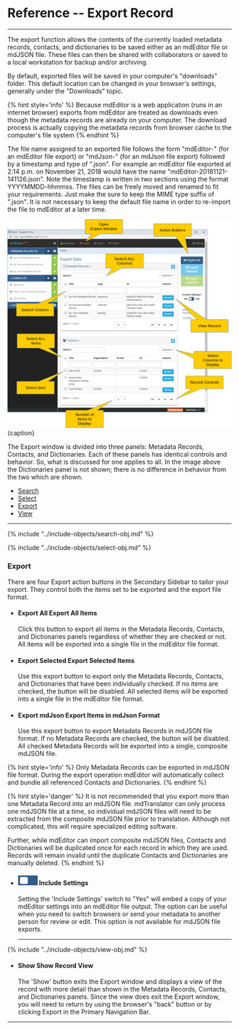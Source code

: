 # Reference -- Export Record 
---

The export function allows the contents of the currently loaded metadata records, contacts, and dictionaries to be saved either as an mdEditor file or mdJSON file. These files can then be shared with collaborators or saved to a local workstation for backup and/or archiving. 

By default, exported files will be saved in your computer's "downloads" folder.  This default location can be changed in your browser's settings, generally under the "Downloads" topic.  

{% hint style='info' %}
  Because mdEditor is a web application (runs in an internet browser) exports from mdEditor are treated as downloads even though the metadata records are already on your computer.  The download process is actually copying the metadata records from browser cache to the computer's file system
{% endhint %} 

The file name assigned to an exported file follows the form "mdEditor-" (for an mdEditor file export) or "mdJson-" (for an mdJson file export) followed by a timestamp and type of ".json".  For example an mdEditor file exported at 2:14 p.m. on November 21, 2018 would have the name "mdEditor-20181121-141126.json".  Note the timestamp is written in two sections using the format YYYYMMDD-hhmmss.  The files can be freely moved and renamed to fit your requirements.  Just make the sure to keep the MIME type suffix of ".json".  It is not necessary to keep the default file name in order to re-import the file to mdEditor at a later time.  
  
![Export Window](/assets/reference/export/export.png){caption}

The <span class="md-window">Export</span> window is divided into three panels: <span class="md-panel">Metadata Records</span>, <span class="md-panel">Contacts</span>, and <span class="md-panel"> Dictionaries</span>.  Each of these panels has identical controls and behavior.  So, what is discussed for one applies to all.  In the image above the <span class="md-panel"> Dictionaries</span> panel is not shown; there is no difference in behavior from the two which are shown. 

* [Search](#search)
* [Select](#select)
* [Export](#export)
* [View](#view)

--- 

{% include "../include-objects/search-obj.md" %}

{% include "../include-objects/select-obj.md" %}

### Export

There are four Export action buttons in the <span class="md-window">Secondary Sidebar</span> to tailor your export.  They control both the items set to be exported and the export file format.

  * #### <strong class="btn btn-primary btn-xs"> <i class="fa fa-sign-out"> </i> Export All</strong> Export All Items
  
    Click this button to export all items in the <span class="md-panel">Metadata Records</span>, <span class="md-panel">Contacts</span>, and <span class="md-panel">Dictionaries</span> panels regardless of whether they are checked or not.  All items will be exported into a single file in the mdEditor file format.  
 
  * #### <strong class="btn btn-info btn-xs"> <i class="fa fa-check-square-o"> </i> Export Selected</strong> Export Selected Items
  
    Use this export button to export only the <span class="md-panel">Metadata Records</span>, <span class="md-panel">Contacts</span>, and <span class="md-panel">Dictionaries</span> that have been individually checked.  If no items are checked, the button will be disabled.  All selected items will be exported into a single file in the mdEditor file format.
 
  * #### <strong class="btn btn-success btn-xs"> <i class="fa fa-check-square-o"> </i> Export mdJson</strong> Export Items in mdJson Format
    
    Use this export button to export <span class="md-panel"> Metadata Records</span> in mdJSON file format.  If no <span class="md-panel">Metadata Records</span> are checked, the button will be disabled.  All checked <span class="md-panel">Metadata Records</span> will be exported into a single, composite mdJSON file.
    
   {% hint style='info' %}
   Only <span class="md-panel">Metadata Records</span> can be exported in mdJSON file format.  During the export operation mdEditor will automatically collect and bundle all referenced <span class="md-panel"> Contacts</span> and <span class="md-panel"> Dictionaries</span>.
   {% endhint %}
    
   {% hint style='danger' %}
   It is not recommended that you export more than one <span class="md-panel">Metadata Record</span> into an mdJSON file.  mdTranslator can only process one mdJSON file at a time, so individual mdJSON files will need to be extracted from the composite mdJSON file prior to translation.  Although not complicated, this will require specialized editing software.  
   
   Further, while mdEditor can import composite mdJSON files, <span class="md-panel">Contacts</span> and <span class="md-panel"> Dictionaries</span> will be duplicated once for each record in which they are used.  Records will remain invalid until the duplicate <span class="md-panel">Contacts</span> and <span class="md-panel">Dictionaries</span> are manually deleted.
   {% endhint %}
   
  * #### ![](/assets/bullets/switch-left.png) Include Settings
   
    Setting the 'Include Settings' switch to "Yes" will embed a copy of your mdEditor settings into an mdEditor file output.  The option can be useful when you need to switch browsers or send your metadata to another person for review or edit.  This option is not available for mdJSON file exports.
  
    ---

{% include "../include-objects/view-obj.md" %}
    
  * #### <span class="btn btn-info btn-xs"> <i class="fa fa-eye"> </i> Show</span> Show Record View
  
     The 'Show' button exits the <span class="md-window"> Export</span> window and displays a view of the record with more detail than shown in the <span class="md-panel">Metadata Records</span>, <span class="md-panel">Contacts</span>, and <span class="md-panel">Dictionaries</span> panels.  Since the view does exit the <span class="md-window"> Export</span> window, you will need to return by using the browser's "back" button or by clicking <span class="btn btn-default btn-xs"><i class="fa fa-sign-out"> </i> Export</span> in the <span class="md-window">Primary Navigation Bar</span>. 

---